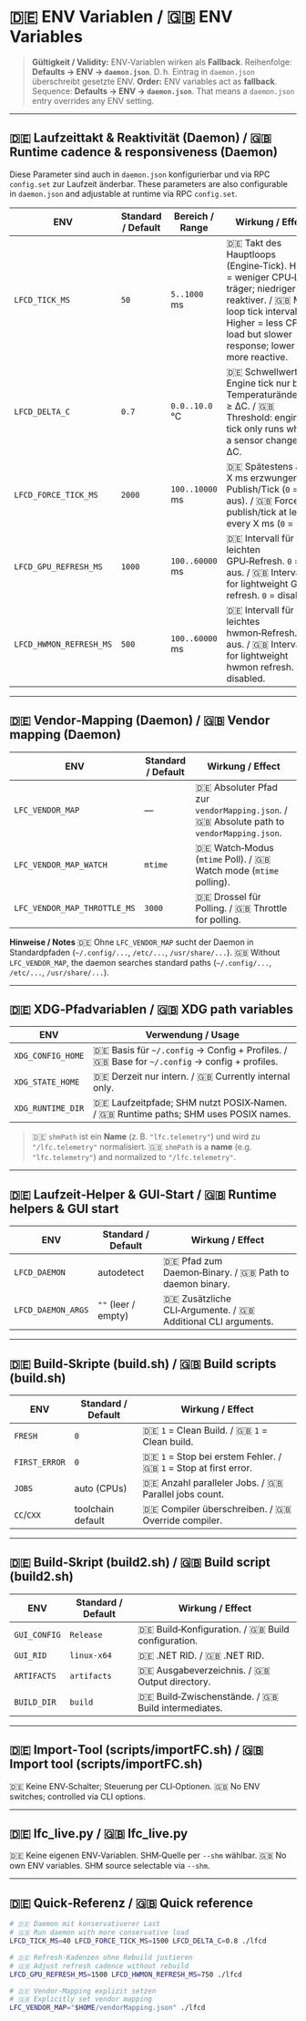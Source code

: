 # 🇩🇪 ENV Variablen / 🇬🇧 ENV Variables

> **Gültigkeit / Validity:** ENV‑Variablen wirken als **Fallback**. Reihenfolge: **Defaults → ENV → `daemon.json`**. D. h. Eintrag in `daemon.json` überschreibt gesetzte ENV.
> **Order:** ENV variables act as **fallback**. Sequence: **Defaults → ENV → `daemon.json`**. That means a `daemon.json` entry overrides any ENV setting.

---

## 🇩🇪 Laufzeittakt & Reaktivität (Daemon) / 🇬🇧 Runtime cadence & responsiveness (Daemon)

Diese Parameter sind auch in `daemon.json` konfigurierbar und via RPC `config.set` zur Laufzeit änderbar.
These parameters are also configurable in `daemon.json` and adjustable at runtime via RPC `config.set`.

| ENV                     | Standard / Default | Bereich / Range | Wirkung / Effect                                                                                                                                                                                      |                                                                                                                               |
| ----------------------- | ------------------ | --------------- | ----------------------------------------------------------------------------------------------------------------------------------------------------------------------------------------------------- | ----------------------------------------------------------------------------------------------------------------------------- |
| `LFCD_TICK_MS`          | `50`               | `5..1000` ms    | 🇩🇪 Takt des Hauptloops (Engine‑Tick). Höher = weniger CPU‑Last, träger; niedriger = reaktiver.  /  🇬🇧 Main loop tick interval. Higher = less CPU load but slower response; lower = more reactive. |                                                                                                                               |
| `LFCD_DELTA_C`          | `0.7`              | `0.0..10.0` °C  | 🇩🇪 Schwellwert: Engine tick nur bei Temperaturänderung ≥ ΔC.  /  🇬🇧 Threshold: engine tick only runs when a sensor changes ≥ ΔC. |                                     
| `LFCD_FORCE_TICK_MS`    | `2000`             | `100..10000` ms | 🇩🇪 Spätestens alle X ms erzwungener Publish/Tick (`0` = aus).  /  🇬🇧 Forced publish/tick at least every X ms (`0` = off). |
| `LFCD_GPU_REFRESH_MS`   | `1000`             | `100..60000` ms | 🇩🇪 Intervall für leichten GPU‑Refresh. `0` = aus.  /  🇬🇧 Interval for lightweight GPU refresh. `0` = disabled.            |
| `LFCD_HWMON_REFRESH_MS` | `500`              | `100..60000` ms | 🇩🇪 Intervall für leichtes hwmon‑Refresh. `0` = aus.  /  🇬🇧 Interval for lightweight hwmon refresh. `0` = disabled.        |

---

## 🇩🇪 Vendor‑Mapping (Daemon) / 🇬🇧 Vendor mapping (Daemon)

| ENV                          | Standard / Default | Wirkung / Effect                                                                              |
| ---------------------------- | ------------------ | --------------------------------------------------------------------------------------------- |
| `LFC_VENDOR_MAP`             | —                  | 🇩🇪 Absoluter Pfad zur `vendorMapping.json`.  /  🇬🇧 Absolute path to `vendorMapping.json`. |
| `LFC_VENDOR_MAP_WATCH`       | `mtime`            | 🇩🇪 Watch‑Modus (`mtime` Poll).  /  🇬🇧 Watch mode (`mtime` polling).                       |
| `LFC_VENDOR_MAP_THROTTLE_MS` | `3000`             | 🇩🇪 Drossel für Polling.  /  🇬🇧 Throttle for polling.                                      |

**Hinweise / Notes**
🇩🇪 Ohne `LFC_VENDOR_MAP` sucht der Daemon in Standardpfaden (`~/.config/...`, `/etc/...`, `/usr/share/...`).
🇬🇧 Without `LFC_VENDOR_MAP`, the daemon searches standard paths (`~/.config/...`, `/etc/...`, `/usr/share/...`).

---

## 🇩🇪 XDG‑Pfadvariablen / 🇬🇧 XDG path variables

| ENV               | Verwendung / Usage                                                                                 |
| ----------------- | -------------------------------------------------------------------------------------------------- |
| `XDG_CONFIG_HOME` | 🇩🇪 Basis für `~/.config` → Config + Profiles.  /  🇬🇧 Base for `~/.config` → config + profiles. |
| `XDG_STATE_HOME`  | 🇩🇪 Derzeit nur intern.  /  🇬🇧 Currently internal only.                                         |
| `XDG_RUNTIME_DIR` | 🇩🇪 Laufzeitpfade; SHM nutzt POSIX‑Namen.  /  🇬🇧 Runtime paths; SHM uses POSIX names.           |

> 🇩🇪 `shmPath` ist ein **Name** (z. B. `"lfc.telemetry"`) und wird zu `"/lfc.telemetry"` normalisiert.
> 🇬🇧 `shmPath` is a **name** (e.g. `"lfc.telemetry"`) and normalized to `"/lfc.telemetry"`.

---

## 🇩🇪 Laufzeit‑Helper & GUI‑Start / 🇬🇧 Runtime helpers & GUI start

| ENV                | Standard / Default  | Wirkung / Effect                                                   |
| ------------------ | ------------------- | ------------------------------------------------------------------ |
| `LFCD_DAEMON`      | autodetect          | 🇩🇪 Pfad zum Daemon‑Binary.  /  🇬🇧 Path to daemon binary.       |
| `LFCD_DAEMON_ARGS` | `""` (leer / empty) | 🇩🇪 Zusätzliche CLI‑Argumente.  /  🇬🇧 Additional CLI arguments. |

---

## 🇩🇪 Build‑Skripte (build.sh) / 🇬🇧 Build scripts (build.sh)

| ENV           | Standard / Default | Wirkung / Effect                                                       |
| ------------- | ------------------ | ---------------------------------------------------------------------- |
| `FRESH`       | `0`                | 🇩🇪 `1` = Clean Build.  /  🇬🇧 `1` = Clean build.                    |
| `FIRST_ERROR` | `0`                | 🇩🇪 `1` = Stop bei erstem Fehler.  /  🇬🇧 `1` = Stop at first error. |
| `JOBS`        | auto (CPUs)        | 🇩🇪 Anzahl paralleler Jobs.  /  🇬🇧 Parallel jobs count.             |
| `CC`/`CXX`    | toolchain default  | 🇩🇪 Compiler überschreiben.  /  🇬🇧 Override compiler.               |

---

## 🇩🇪 Build‑Skript (build2.sh) / 🇬🇧 Build script (build2.sh)

| ENV          | Standard / Default | Wirkung / Effect                                         |
| ------------ | ------------------ | -------------------------------------------------------- |
| `GUI_CONFIG` | `Release`          | 🇩🇪 Build‑Konfiguration.  /  🇬🇧 Build configuration.  |
| `GUI_RID`    | `linux-x64`        | 🇩🇪 .NET RID.  /  🇬🇧 .NET RID.                        |
| `ARTIFACTS`  | `artifacts`        | 🇩🇪 Ausgabeverzeichnis.  /  🇬🇧 Output directory.      |
| `BUILD_DIR`  | `build`            | 🇩🇪 Build‑Zwischenstände.  /  🇬🇧 Build intermediates. |

---

## 🇩🇪 Import‑Tool (scripts/importFC.sh) / 🇬🇧 Import tool (scripts/importFC.sh)

🇩🇪 Keine ENV‑Schalter; Steuerung per CLI‑Optionen.
🇬🇧 No ENV switches; controlled via CLI options.

---

## 🇩🇪 lfc\_live.py / 🇬🇧 lfc\_live.py

🇩🇪 Keine eigenen ENV‑Variablen. SHM‑Quelle per `--shm` wählbar.
🇬🇧 No own ENV variables. SHM source selectable via `--shm`.

---

## 🇩🇪 Quick‑Referenz / 🇬🇧 Quick reference

```bash
# 🇩🇪 Daemon mit konservativerer Last
# 🇬🇧 Run daemon with more conservative load
LFCD_TICK_MS=40 LFCD_FORCE_TICK_MS=1500 LFCD_DELTA_C=0.8 ./lfcd

# 🇩🇪 Refresh‑Kadenzen ohne Rebuild justieren
# 🇬🇧 Adjust refresh cadence without rebuild
LFCD_GPU_REFRESH_MS=1500 LFCD_HWMON_REFRESH_MS=750 ./lfcd

# 🇩🇪 Vendor‑Mapping explizit setzen
# 🇬🇧 Explicitly set vendor mapping
LFC_VENDOR_MAP="$HOME/vendorMapping.json" ./lfcd
```
